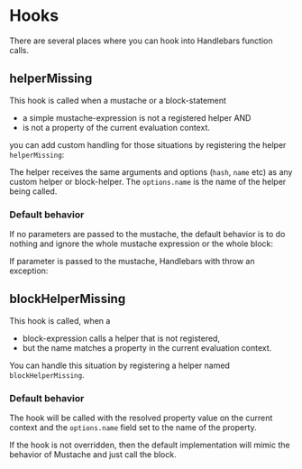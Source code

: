 # Hooks

There are several places where you can hook into Handlebars function calls.

## helperMissing

This hook is called when a mustache or a block-statement

- a simple mustache-expression is not a registered helper AND
- is not a property of the current evaluation context.

you can add custom handling for those situations by registering the helper `helperMissing`:

<ExamplePart examplePage="/examples/hook-helper-missing.md" show="template" />
<ExamplePart examplePage="/examples/hook-helper-missing.md" show="preparationScript" />
<ExamplePart examplePage="/examples/hook-helper-missing.md" show="output" />

The helper receives the same arguments and options (`hash`, `name` etc) as any custom helper or block-helper. The
`options.name` is the name of the helper being called.

### Default behavior

If no parameters are passed to the mustache, the default behavior is to do nothing and ignore the whole mustache
expression or the whole block:

<Flex>
<ExamplePart examplePage="/examples/hook-helper-missing-default-no-param.md" show="template" />
<ExamplePart examplePage="/examples/hook-helper-missing-default-no-param.md" show="output" />
</Flex>

If parameter is passed to the mustache, Handlebars with throw an exception:

<Flex>
<ExamplePart examplePage="/examples/hook-helper-missing-default-param.md" show="template" />
<ExamplePart examplePage="/examples/hook-helper-missing-default-param.md" show="error" />
</Flex>

## blockHelperMissing

This hook is called, when a

- block-expression calls a helper that is not registered,
- but the name matches a property in the current evaluation context.

You can handle this situation by registering a helper named `blockHelperMissing`.

<ExamplePart examplePage="/examples/hook-block-helper-missing.md" show="template" />
<ExamplePart examplePage="/examples/hook-block-helper-missing.md" show="preparationScript" />
<ExamplePart examplePage="/examples/hook-block-helper-missing.md" show="output" />

### Default behavior

The hook will be called with the resolved property value on the current context and the `options.name` field set to the
name of the property.

If the hook is not overridden, then the default implementation will mimic the behavior of Mustache and just call the
block.

<ExamplePart examplePage="/examples/hook-block-helper-missing-default.md" show="template" />
<ExamplePart examplePage="/examples/hook-block-helper-missing-default.md" show="output" />
